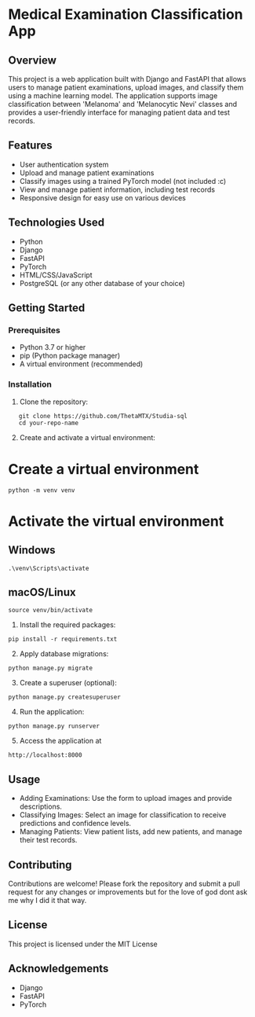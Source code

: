 # Medical Examination Classification App

## Overview
This project is a web application built with Django and FastAPI that allows users to manage patient examinations, upload images, and classify them using a machine learning model. The application supports image classification between 'Melanoma' and 'Melanocytic Nevi' classes and provides a user-friendly interface for managing patient data and test records.

## Features
- User authentication system
- Upload and manage patient examinations
- Classify images using a trained PyTorch model (not included :c)
- View and manage patient information, including test records
- Responsive design for easy use on various devices

## Technologies Used
- Python
- Django
- FastAPI
- PyTorch
- HTML/CSS/JavaScript
- PostgreSQL (or any other database of your choice)

## Getting Started

### Prerequisites
- Python 3.7 or higher
- pip (Python package manager)
- A virtual environment (recommended)

### Installation

1. Clone the repository:
```
   git clone https://github.com/ThetaMTX/Studia-sql
   cd your-repo-name
```
2. Create and activate a virtual environment:
# Create a virtual environment
```
python -m venv venv
```
# Activate the virtual environment
## Windows
```
.\venv\Scripts\activate
```
## macOS/Linux
```
source venv/bin/activate
```
1. Install the required packages:
```
pip install -r requirements.txt
```
2. Apply database migrations:
```
python manage.py migrate
```
3. Create a superuser (optional):
```
python manage.py createsuperuser
```
4. Run the application:
```
python manage.py runserver
```
5. Access the application at
```
http://localhost:8000
```
## Usage

* Adding Examinations: Use the form to upload images and provide descriptions.
* Classifying Images: Select an image for classification to receive predictions and confidence levels.
* Managing Patients: View patient lists, add new patients, and manage their test records.
  
## Contributing
Contributions are welcome! Please fork the repository and submit a pull request for any changes or improvements but for the love of god dont ask me why I did it that way.

## License
This project is licensed under the MIT License

## Acknowledgements
* Django
* FastAPI
* PyTorch


















